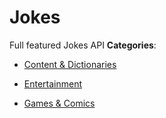# Jokes


Full featured Jokes API
**Categories**:

- [Content & Dictionaries](https://github/awesome-apis/awesome-apis#content-and-dictionaries)

- [Entertainment](https://github/awesome-apis/awesome-apis#entertainment)

- [Games & Comics](https://github/awesome-apis/awesome-apis#games-and-comics)



